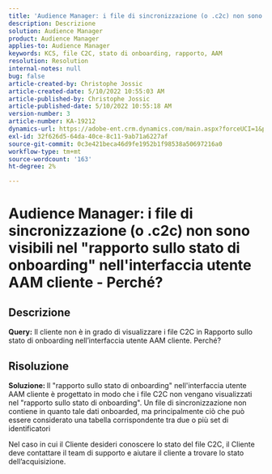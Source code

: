 ```yaml
---
title: 'Audience Manager: i file di sincronizzazione (o .c2c) non sono visibili nel "rapporto sullo stato di onboarding" nell''interfaccia utente AAM cliente - Perché?'
description: Descrizione
solution: Audience Manager
product: Audience Manager
applies-to: Audience Manager
keywords: KCS, file C2C, stato di onboarding, rapporto, AAM
resolution: Resolution
internal-notes: null
bug: false
article-created-by: Christophe Jossic
article-created-date: 5/10/2022 10:55:03 AM
article-published-by: Christophe Jossic
article-published-date: 5/10/2022 10:55:18 AM
version-number: 3
article-number: KA-19212
dynamics-url: https://adobe-ent.crm.dynamics.com/main.aspx?forceUCI=1&pagetype=entityrecord&etn=knowledgearticle&id=988a5ca3-4fd0-ec11-a7b5-00224809c101
exl-id: 32f626d5-64da-40ce-8c11-9ab71a6227af
source-git-commit: 0c3e421beca46d9fe1952b1f98538a50697216a0
workflow-type: tm+mt
source-wordcount: '163'
ht-degree: 2%

---
```


# Audience Manager: i file di sincronizzazione (o .c2c) non sono visibili nel &quot;rapporto sullo stato di onboarding&quot; nell&#39;interfaccia utente AAM cliente - Perché?

## Descrizione

<b>Query:</b> Il cliente non è in grado di visualizzare i file C2C in Rapporto sullo stato di onboarding nell’interfaccia utente AAM cliente. Perché?

## Risoluzione


<b>Soluzione: </b>Il &quot;rapporto sullo stato di onboarding&quot; nell&#39;interfaccia utente AAM cliente è progettato in modo che i file C2C non vengano visualizzati nel &quot;rapporto sullo stato di onboarding&quot;. Un file di sincronizzazione non contiene in quanto tale dati onboarded, ma principalmente ciò che può essere considerato una tabella corrispondente tra due o più set di identificatori

Nel caso in cui il Cliente desideri conoscere lo stato del file C2C, il Cliente deve contattare il team di supporto e aiutare il cliente a trovare lo stato dell’acquisizione.
